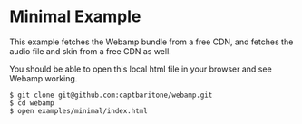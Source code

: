# Minimal Example

This example fetches the Webamp bundle from a free CDN, and fetches the audio file and skin from a free CDN as well.

You should be able to open this local html file in your browser and see Webamp working.

```
$ git clone git@github.com:captbaritone/webamp.git
$ cd webamp
$ open examples/minimal/index.html
```
